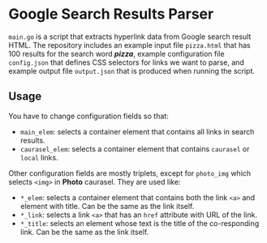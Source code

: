 # Google Search Results Parser
`main.go` is a script that extracts hyperlink data from Google search result HTML. The repository includes an example input file `pizza.html` that has 100 results for the search word _**pizza**_, example configuration file `config.json` that defines CSS selectors for links we want to parse, and example output file `output.json` that is produced when running the script.

## Usage
You have to change configuration fields so that:
- `main_elem`: selects a container element that contains all links in search results.
- `caurasel_elem`: selects a container element that contains `caurasel` or `local` links.

Other configuration fields are mostly triplets, except for `photo_img` which selects `<img>` in **Photo** caurasel. They are used like:
- `*_elem`: selects a container element that contains both the link `<a>` and element with title. Can be the same as the link itself.
- `*_link`: selects a link `<a>` that has an `href` attribute with URL of the link.
- `*_title`: selects an element whose text is the title of the co-responding link. Can be the same as the link itself.